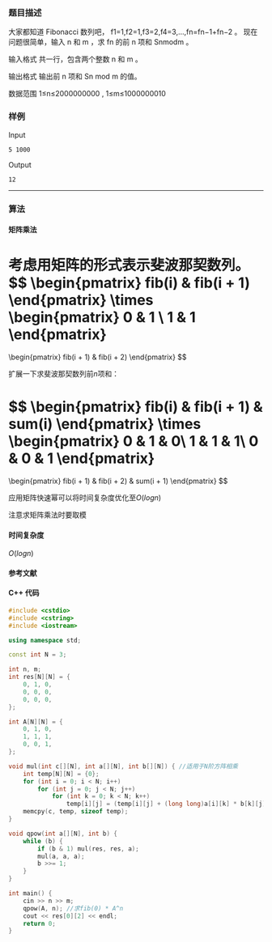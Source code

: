 ### 题目描述

大家都知道 Fibonacci 数列吧， f1=1,f2=1,f3=2,f4=3,…,fn=fn−1+fn−2 。
现在问题很简单，输入  n  和  m ，求  fn  的前  n  项和  Snmodm 。

输入格式
共一行，包含两个整数  n  和  m 。

输出格式
输出前  n  项和  Sn mod m 的值。

数据范围
1≤n≤2000000000 ,
1≤m≤1000000010 

### 样例

Input

```
5 1000
```

Output

```
12
```

----------

### 算法
#### 矩阵乘法

考虑用矩阵的形式表示斐波那契数列。
$$
\begin{pmatrix}
fib(i) & fib(i + 1)
\end{pmatrix}
\times
\begin{pmatrix}
0 & 1 \\
1 & 1
\end{pmatrix}
=
\begin{pmatrix}
fib(i + 1) & fib(i + 2)
\end{pmatrix}
$$

扩展一下求斐波那契数列前$n$项和：

$$
\begin{pmatrix}
fib(i) & fib(i + 1) & sum(i)
\end{pmatrix}
\times
\begin{pmatrix}
0 & 1 & 0\\
1 & 1 & 1\\
0 & 0 & 1
\end{pmatrix}
=
\begin{pmatrix}
fib(i + 1) & fib(i + 2) & sum(i + 1)
\end{pmatrix}
$$

应用矩阵快速幂可以将时间复杂度优化至$O(logn)$

注意求矩阵乘法时要取模

#### 时间复杂度

$O(logn)$

#### 参考文献

#### C++ 代码

``` cpp
#include <cstdio>
#include <cstring>
#include <iostream>

using namespace std;

const int N = 3;

int n, m;
int res[N][N] = {
    0, 1, 0,
    0, 0, 0,
    0, 0, 0,
};

int A[N][N] = {
    0, 1, 0,
    1, 1, 1,
    0, 0, 1,
};

void mul(int c[][N], int a[][N], int b[][N]) { //适用于N阶方阵相乘
    int temp[N][N] = {0};
    for (int i = 0; i < N; i++)
        for (int j = 0; j < N; j++)
            for (int k = 0; k < N; k++)
                temp[i][j] = (temp[i][j] + (long long)a[i][k] * b[k][j]) % m;
    memcpy(c, temp, sizeof temp);
}

void qpow(int a[][N], int b) {
    while (b) {
        if (b & 1) mul(res, res, a);
        mul(a, a, a);
        b >>= 1;
    }
}

int main() {
    cin >> n >> m;
    qpow(A, n); //求fib(0) * A^n
    cout << res[0][2] << endl;
    return 0;
}
```